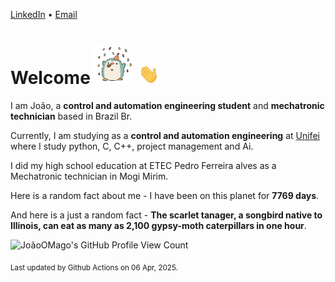 [LinkedIn](https://www.linkedin.com/in/joão-pedro-gozzoli-b95641301/) &bull;
[Email](joaopedrogozzoli@gmail.com)

# Welcome <img src="happy.gif" height="64px" /> <img src="wave.gif" height="32px" />

I am João, a  **control and automation engineering student** and **mechatronic technician** based in Brazil Br.

Currently, I am studying as a **control and automation engineering** at [Unifei](https://unifei.edu.br) where I study python, C, C++, project management and Ai.

I did my high school education at ETEC Pedro Ferreira alves as a Mechatronic technician in Mogi Mirim.

Here is a random fact about me - I have been on this planet for **7769 days**.

And here is a just a random fact -  **The scarlet tanager, a songbird native to Illinois, can eat as many as 2,100 gypsy-moth caterpillars in one hour**.

![JoãoOMago's GitHub Profile View Count](https://komarev.com/ghpvc/?username=JoaoOMago)

<sub>Last updated by Github Actions on 06 Apr, 2025.</sub>
